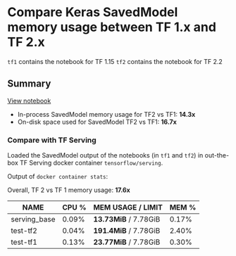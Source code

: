 # Compare Keras SavedModel memory usage between TF 1.x and TF 2.x

`tf1` contains the notebook for TF 1.15
`tf2` contains the notebook for TF 2.2


## Summary

[View notebook](Memory%20usage%20analysis%20TF%20Keras%201.15%20v%202.2.ipynb)

- In-process SavedModel memory usage for TF2 vs TF1: **14.3x**
- On-disk space used for SavedModel TF2 vs TF1: **16.7x**

### Compare with TF Serving

Loaded the SavedModel output of the notebooks (in `tf1` and `tf2`) in out-the-box TF Serving docker container `tensorflow/serving`. 

Output of `docker container stats`:

Overall, TF 2 vs TF 1 memory usage: **17.6x**

| NAME      | CPU %     | **MEM USAGE** / LIMIT     | MEM % |
| -         | -         | -                         | -     |
| serving_base | 0.09%  | **13.73MiB** / 7.78GiB    | 0.17% |
| test-tf2  | 0.04%     | **191.4MiB** / 7.78GiB    | 2.40% |
| test-tf1  | 0.13%     | **23.77MiB** / 7.78GiB    | 0.30% |